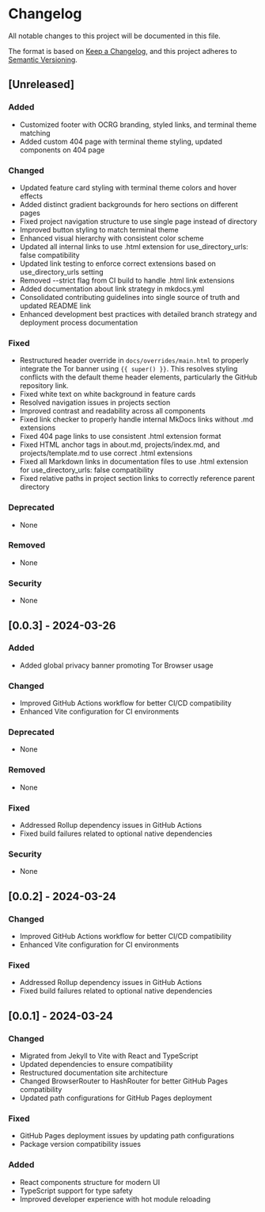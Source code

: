 # Changelog

All notable changes to this project will be documented in this file.

The format is based on [Keep a Changelog](https://keepachangelog.com/en/1.0.0/),
and this project adheres to [Semantic Versioning](https://semver.org/spec/v2.0.0.html).

## [Unreleased]

### Added
- Customized footer with OCRG branding, styled links, and terminal theme matching
- Added custom 404 page with terminal theme styling, updated components on 404 page

### Changed
- Updated feature card styling with terminal theme colors and hover effects
- Added distinct gradient backgrounds for hero sections on different pages
- Fixed project navigation structure to use single page instead of directory
- Improved button styling to match terminal theme
- Enhanced visual hierarchy with consistent color scheme
- Updated all internal links to use .html extension for use_directory_urls: false compatibility
- Updated link testing to enforce correct extensions based on use_directory_urls setting
- Removed --strict flag from CI build to handle .html link extensions
- Added documentation about link strategy in mkdocs.yml
- Consolidated contributing guidelines into single source of truth and updated README link
- Enhanced development best practices with detailed branch strategy and deployment process documentation

### Fixed
- Restructured header override in `docs/overrides/main.html` to properly integrate the Tor banner using `{{ super() }}`. This resolves styling conflicts with the default theme header elements, particularly the GitHub repository link.
- Fixed white text on white background in feature cards
- Resolved navigation issues in projects section
- Improved contrast and readability across all components
- Fixed link checker to properly handle internal MkDocs links without .md extensions
- Fixed 404 page links to use consistent .html extension format
- Fixed HTML anchor tags in about.md, projects/index.md, and projects/template.md to use correct .html extensions
- Fixed all Markdown links in documentation files to use .html extension for use_directory_urls: false compatibility
- Fixed relative paths in project section links to correctly reference parent directory

### Deprecated
- None

### Removed
- None

### Security
- None

## [0.0.3] - 2024-03-26

### Added
- Added global privacy banner promoting Tor Browser usage

### Changed
- Improved GitHub Actions workflow for better CI/CD compatibility
- Enhanced Vite configuration for CI environments

### Deprecated
- None

### Removed
- None

### Fixed
- Addressed Rollup dependency issues in GitHub Actions
- Fixed build failures related to optional native dependencies

### Security
- None

## [0.0.2] - 2024-03-24
### Changed
- Improved GitHub Actions workflow for better CI/CD compatibility
- Enhanced Vite configuration for CI environments

### Fixed
- Addressed Rollup dependency issues in GitHub Actions
- Fixed build failures related to optional native dependencies

## [0.0.1] - 2024-03-24
### Changed
- Migrated from Jekyll to Vite with React and TypeScript
- Updated dependencies to ensure compatibility
- Restructured documentation site architecture
- Changed BrowserRouter to HashRouter for better GitHub Pages compatibility
- Updated path configurations for GitHub Pages deployment

### Fixed
- GitHub Pages deployment issues by updating path configurations
- Package version compatibility issues

### Added
- React components structure for modern UI
- TypeScript support for type safety
- Improved developer experience with hot module reloading 